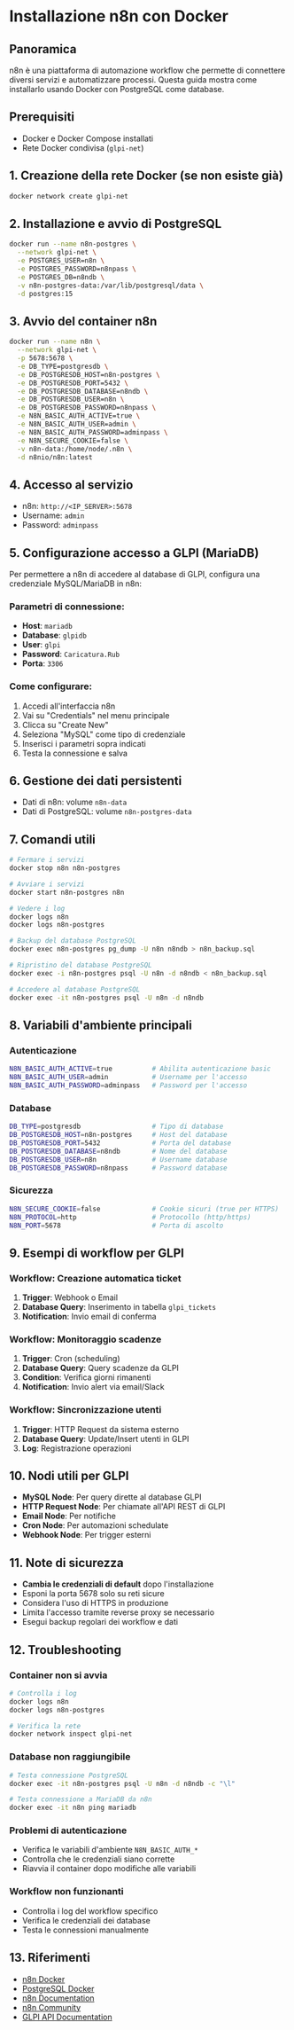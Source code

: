 # Installazione n8n con Docker

## Panoramica
n8n è una piattaforma di automazione workflow che permette di connettere diversi servizi e automatizzare processi. Questa guida mostra come installarlo usando Docker con PostgreSQL come database.

## Prerequisiti
- Docker e Docker Compose installati
- Rete Docker condivisa (`glpi-net`)

## 1. Creazione della rete Docker (se non esiste già)
```bash
docker network create glpi-net
```

## 2. Installazione e avvio di PostgreSQL
```bash
docker run --name n8n-postgres \
  --network glpi-net \
  -e POSTGRES_USER=n8n \
  -e POSTGRES_PASSWORD=n8npass \
  -e POSTGRES_DB=n8ndb \
  -v n8n-postgres-data:/var/lib/postgresql/data \
  -d postgres:15
```

## 3. Avvio del container n8n
```bash
docker run --name n8n \
  --network glpi-net \
  -p 5678:5678 \
  -e DB_TYPE=postgresdb \
  -e DB_POSTGRESDB_HOST=n8n-postgres \
  -e DB_POSTGRESDB_PORT=5432 \
  -e DB_POSTGRESDB_DATABASE=n8ndb \
  -e DB_POSTGRESDB_USER=n8n \
  -e DB_POSTGRESDB_PASSWORD=n8npass \
  -e N8N_BASIC_AUTH_ACTIVE=true \
  -e N8N_BASIC_AUTH_USER=admin \
  -e N8N_BASIC_AUTH_PASSWORD=adminpass \
  -e N8N_SECURE_COOKIE=false \
  -v n8n-data:/home/node/.n8n \
  -d n8nio/n8n:latest
```

## 4. Accesso al servizio
- n8n: `http://<IP_SERVER>:5678`
- Username: `admin`
- Password: `adminpass`

## 5. Configurazione accesso a GLPI (MariaDB)
Per permettere a n8n di accedere al database di GLPI, configura una credenziale MySQL/MariaDB in n8n:

### Parametri di connessione:
- **Host**: `mariadb`
- **Database**: `glpidb`
- **User**: `glpi`
- **Password**: `Caricatura.Rub`
- **Porta**: `3306`

### Come configurare:
1. Accedi all'interfaccia n8n
2. Vai su "Credentials" nel menu principale
3. Clicca su "Create New"
4. Seleziona "MySQL" come tipo di credenziale
5. Inserisci i parametri sopra indicati
6. Testa la connessione e salva

## 6. Gestione dei dati persistenti
- Dati di n8n: volume `n8n-data`
- Dati di PostgreSQL: volume `n8n-postgres-data`

## 7. Comandi utili
```bash
# Fermare i servizi
docker stop n8n n8n-postgres

# Avviare i servizi
docker start n8n-postgres n8n

# Vedere i log
docker logs n8n
docker logs n8n-postgres

# Backup del database PostgreSQL
docker exec n8n-postgres pg_dump -U n8n n8ndb > n8n_backup.sql

# Ripristino del database PostgreSQL
docker exec -i n8n-postgres psql -U n8n -d n8ndb < n8n_backup.sql

# Accedere al database PostgreSQL
docker exec -it n8n-postgres psql -U n8n -d n8ndb
```

## 8. Variabili d'ambiente principali

### Autenticazione
```bash
N8N_BASIC_AUTH_ACTIVE=true          # Abilita autenticazione basic
N8N_BASIC_AUTH_USER=admin           # Username per l'accesso
N8N_BASIC_AUTH_PASSWORD=adminpass   # Password per l'accesso
```

### Database
```bash
DB_TYPE=postgresdb                  # Tipo di database
DB_POSTGRESDB_HOST=n8n-postgres     # Host del database
DB_POSTGRESDB_PORT=5432             # Porta del database
DB_POSTGRESDB_DATABASE=n8ndb        # Nome del database
DB_POSTGRESDB_USER=n8n              # Username database
DB_POSTGRESDB_PASSWORD=n8npass      # Password database
```

### Sicurezza
```bash
N8N_SECURE_COOKIE=false             # Cookie sicuri (true per HTTPS)
N8N_PROTOCOL=http                   # Protocollo (http/https)
N8N_PORT=5678                       # Porta di ascolto
```

## 9. Esempi di workflow per GLPI

### Workflow: Creazione automatica ticket
1. **Trigger**: Webhook o Email
2. **Database Query**: Inserimento in tabella `glpi_tickets`
3. **Notification**: Invio email di conferma

### Workflow: Monitoraggio scadenze
1. **Trigger**: Cron (scheduling)
2. **Database Query**: Query scadenze da GLPI
3. **Condition**: Verifica giorni rimanenti
4. **Notification**: Invio alert via email/Slack

### Workflow: Sincronizzazione utenti
1. **Trigger**: HTTP Request da sistema esterno
2. **Database Query**: Update/Insert utenti in GLPI
3. **Log**: Registrazione operazioni

## 10. Nodi utili per GLPI
- **MySQL Node**: Per query dirette al database GLPI
- **HTTP Request Node**: Per chiamate all'API REST di GLPI
- **Email Node**: Per notifiche
- **Cron Node**: Per automazioni schedulate
- **Webhook Node**: Per trigger esterni

## 11. Note di sicurezza
- **Cambia le credenziali di default** dopo l'installazione
- Esponi la porta 5678 solo su reti sicure
- Considera l'uso di HTTPS in produzione
- Limita l'accesso tramite reverse proxy se necessario
- Esegui backup regolari dei workflow e dati

## 12. Troubleshooting

### Container non si avvia
```bash
# Controlla i log
docker logs n8n
docker logs n8n-postgres

# Verifica la rete
docker network inspect glpi-net
```

### Database non raggiungibile
```bash
# Testa connessione PostgreSQL
docker exec -it n8n-postgres psql -U n8n -d n8ndb -c "\l"

# Testa connessione a MariaDB da n8n
docker exec -it n8n ping mariadb
```

### Problemi di autenticazione
- Verifica le variabili d'ambiente `N8N_BASIC_AUTH_*`
- Controlla che le credenziali siano corrette
- Riavvia il container dopo modifiche alle variabili

### Workflow non funzionanti
- Controlla i log del workflow specifico
- Verifica le credenziali dei database
- Testa le connessioni manualmente

## 13. Riferimenti
- [n8n Docker](https://hub.docker.com/r/n8nio/n8n)
- [PostgreSQL Docker](https://hub.docker.com/_/postgres)
- [n8n Documentation](https://docs.n8n.io/)
- [n8n Community](https://community.n8n.io/)
- [GLPI API Documentation](https://github.com/glpi-project/glpi/blob/master/apirest.md)
